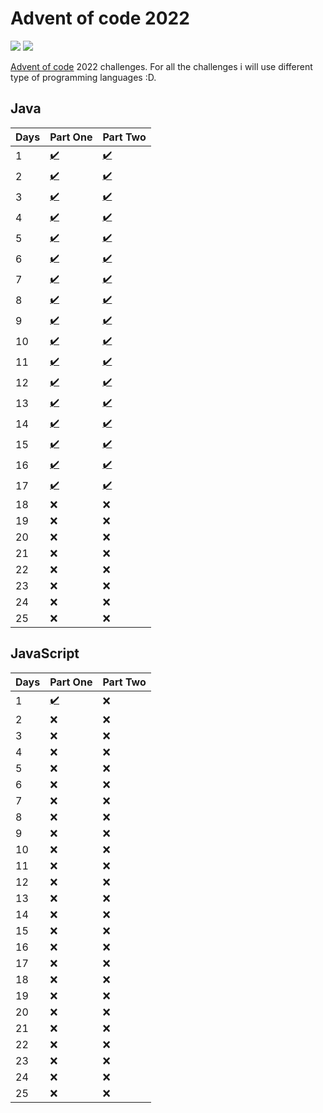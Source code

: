 # Advent of code 2022

![](https://progress-bar.dev/13?title=completed) 	![](https://img.shields.io/badge/Made%20With-Java-orange)

[Advent of code](https://adventofcode.com) 2022 challenges.
For all the challenges i will use different type of programming languages :D. 

## Java

| Days | Part One | Part Two |
|------|----------|----------|
| 1 | <a href="Java/Day1/src/PuzzlePartOne.java">:heavy_check_mark:</a> | <a href="Java/Day1/src/PuzzlePartTwo.java">:heavy_check_mark:</a> |
| 2 | <a href="Java/Day2/src/PuzzlePartOne.java">:heavy_check_mark:</a> | <a href="Java/Day2/src/PuzzlePartTwo.java">:heavy_check_mark:</a> |
| 3 | <a href="Java/Day3/src/PuzzlePartOne.java">:heavy_check_mark:</a> | <a href="Java/Day3/src/PuzzlePartTwo.java">:heavy_check_mark:</a> |
| 4 | <a href="Java/Day4/src/PuzzlePartOne.java">:heavy_check_mark:</a> | <a href="Java/Day4/src/PuzzlePartTwo.java">:heavy_check_mark:</a> |
| 5 | <a href="Java/Day5/src/PuzzlePartOne.java">:heavy_check_mark:</a> | <a href="Java/Day5/src/PuzzlePartTwo.java">:heavy_check_mark:</a> |
| 6 | <a href="Java/Day6/src/PuzzlePartOne.java">:heavy_check_mark:</a> | <a href="Java/Day6/src/PuzzlePartTwo.java">:heavy_check_mark:</a> |
| 7 | <a href="Java/Day7/src/PuzzlePartOne.java">:heavy_check_mark:</a> | <a href="Java/Day7/src/PuzzlePartTwo.java">:heavy_check_mark:</a> |
| 8 | <a href="Java/Day8/src/PuzzlePartOne.java">:heavy_check_mark:</a> | <a href="Java/Day8/src/PuzzlePartTwo.java">:heavy_check_mark:</a> |
| 9 | <a href="Java/Day9/src/PuzzlePartOne.java">:heavy_check_mark:</a> | <a href="Java/Day9/src/PuzzlePartTwo.java">:heavy_check_mark:</a> |
| 10 | <a href="Java/Day10/src/PuzzlePartOne.java">:heavy_check_mark:</a> | <a href="Java/Day10/src/PuzzlePartTwo.java">:heavy_check_mark:</a> |
| 11 | <a href="Java/Day11/src/PuzzlePartOne.java">:heavy_check_mark:</a> | <a href="Java/Day11/src/PuzzlePartTwo.java">:heavy_check_mark:</a> |
| 12 | <a href="Java/Day12/src/PuzzlePartOne.java">:heavy_check_mark:</a> | <a href="Java/Day12/src/PuzzlePartTwo.java">:heavy_check_mark:</a> |
| 13 | <a href="Java/Day13/src/PuzzlePartOne.java">:heavy_check_mark:</a> | <a href="Java/Day13/src/PuzzlePartTwo.java">:heavy_check_mark:</a> |
| 14 | <a href="Java/Day14/src/PuzzlePartOne.java">:heavy_check_mark:</a> | <a href="Java/Day14/src/PuzzlePartTwo.java">:heavy_check_mark:</a> |
| 15 | <a href="Java/Day15/src/PuzzlePartOne.java">:heavy_check_mark:</a> | <a href="Java/Day15/src/PuzzlePartTwo.java">:heavy_check_mark:</a> |
| 16 | <a href="Java/Day16/src/PuzzlePartOne.java">:heavy_check_mark:</a> | <a href="Java/Day16/src/PuzzlePartTwo.java">:heavy_check_mark:</a> |
| 17 | <a href="Java/Day17/src/PuzzlePartOne.java">:heavy_check_mark:</a> | <a href="Java/Day17/src/PuzzlePartTwo.java">:heavy_check_mark:</a> |
| 18 | ❌ | ❌ |
| 19 | ❌ | ❌ |
| 20 | ❌ | ❌ |
| 21 | ❌ | ❌ |
| 22 | ❌ | ❌ |
| 23 | ❌ | ❌ |
| 24 | ❌ | ❌ |
| 25 | ❌ | ❌ |

## JavaScript

| Days | Part One | Part Two |
|------|----------|----------|
| 1 | <a href="Js/Day1/app.js">:heavy_check_mark:</a> | ❌ |
| 2 | ❌ | ❌ |
| 3 | ❌ | ❌ |
| 4 | ❌ | ❌ |
| 5 | ❌ | ❌ |
| 6 | ❌ | ❌ |
| 7 | ❌ | ❌ |
| 8 | ❌ | ❌ |
| 9 | ❌ | ❌ |
| 10 | ❌ | ❌ |
| 11 | ❌ | ❌ |
| 12 | ❌ | ❌ |
| 13 | ❌ | ❌ |
| 14 | ❌ | ❌ |
| 15 | ❌ | ❌ |
| 16 | ❌ | ❌ |
| 17 | ❌ | ❌ |
| 18 | ❌ | ❌ |
| 19 | ❌ | ❌ |
| 20 | ❌ | ❌ |
| 21 | ❌ | ❌ |
| 22 | ❌ | ❌ |
| 23 | ❌ | ❌ |
| 24 | ❌ | ❌ |
| 25 | ❌ | ❌ |

